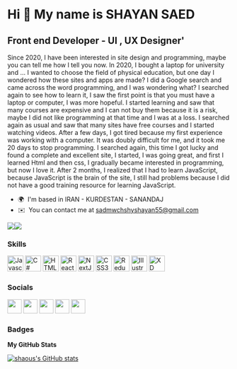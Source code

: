 Hi 👋 My name is SHAYAN SAED
============================

Front end Developer - UI , UX Designer'
---------------------------------------

Since 2020, I have been interested in site design and programming, maybe you can tell me how I tell you now. In 2020, I bought a laptop for university and ... I wanted to choose the field of physical education, but one day I wondered how these sites and apps are made? I did a Google search and came across the word programming, and I was wondering what? I searched again to see how to learn it, I saw the first point is that you must have a laptop or computer, I was more hopeful. I started learning and saw that many courses are expensive and I can not buy them because it is a risk, maybe I did not like programming at that time and I was at a loss. I searched again as usual and saw that many sites have free courses and I started watching videos. After a few days, I got tired because my first experience was working with a computer. It was doubly difficult for me, and it took me 20 days to stop programming. I searched again, this time I got lucky and found a complete and excellent site, I started, I was going great, and first I learned Html and then css, I gradually became interested in programming, but now I love it. After 2 months, I realized that I had to learn JavaScript, because JavaScript is the brain of the site, I still had problems because I did not have a good training resource for learning JavaScript.

* 🌍  I'm based in IRAN - KURDESTAN - SANANDAJ
* ✉️  You can contact me at [sadmwchshyshayan55@gmail.com](mailto:sadmwchshyshayan55@gmail.com )

<a href="https://www.twitter.com/shayandeveloper " target="_blank" rel="noreferrer"><img
src="https://img.shields.io/twitter/follow/shayandeveloper ?logo=twitter&style=for-the-badge&color=14b8a6&labelColor=171717"
/></a><a href="https://www.github.com/shaous" target="_blank" rel="noreferrer"><img
src="https://img.shields.io/github/followers/shaous?logo=github&style=for-the-badge&color=14b8a6&labelColor=171717" /></a>

### Skills

<p align="left">
<a href="https://developer.mozilla.org/en-US/docs/Web/JavaScript" target="_blank" rel="noreferrer"><img src="https://raw.githubusercontent.com/danielcranney/readme-generator/main/public/icons/skills/javascript-colored.svg" width="36" height="36" alt="Javascript" /></a>
<a href="https://docs.microsoft.com/en-us/dotnet/csharp/" target="_blank" rel="noreferrer"><img src="https://raw.githubusercontent.com/danielcranney/readme-generator/main/public/icons/skills/csharp-colored.svg" width="36" height="36" alt="C#" /></a>
<a href="https://developer.mozilla.org/en-US/docs/Glossary/HTML5" target="_blank" rel="noreferrer"><img src="https://raw.githubusercontent.com/danielcranney/readme-generator/main/public/icons/skills/html5-colored.svg" width="36" height="36" alt="HTML5" /></a>
<a href="https://reactjs.org/" target="_blank" rel="noreferrer"><img src="https://raw.githubusercontent.com/danielcranney/readme-generator/main/public/icons/skills/react-colored.svg" width="36" height="36" alt="React" /></a>
<a href="https://nextjs.org/docs" target="_blank" rel="noreferrer"><img src="https://raw.githubusercontent.com/danielcranney/readme-generator/main/public/icons/skills/nextjs-colored-dark.svg" width="36" height="36" alt="NextJs" /></a>
<a href="https://www.w3.org/TR/CSS/#css" target="_blank" rel="noreferrer"><img src="https://raw.githubusercontent.com/danielcranney/readme-generator/main/public/icons/skills/css3-colored.svg" width="36" height="36" alt="CSS3" /></a>
<a href="https://redux.js.org/" target="_blank" rel="noreferrer"><img src="https://raw.githubusercontent.com/danielcranney/readme-generator/main/public/icons/skills/redux-colored.svg" width="36" height="36" alt="Redux" /></a>
<a href="adobe.com/uk/products/illustrator.html" target="_blank" rel="noreferrer"><img src="https://raw.githubusercontent.com/danielcranney/readme-generator/main/public/icons/skills/illustrator-colored-dark.svg" width="36" height="36" alt="Illustrator" /></a>
<a href="https://www.adobe.com/uk/products/xd.html" target="_blank" rel="noreferrer"><img src="https://raw.githubusercontent.com/danielcranney/readme-generator/main/public/icons/skills/xd-colored-dark.svg" width="36" height="36" alt="XD" /></a>
</p>


### Socials

<p align="left"> <a href="https://www.codesandbox.com/shayan saedi" target="_blank" rel="noreferrer"><img src="https://raw.githubusercontent.com/danielcranney/readme-generator/main/public/icons/socials/codesandbox-dark.svg" width="32" height="32" /></a> <a href="https://www.github.com/shaous" target="_blank" rel="noreferrer"><img src="https://raw.githubusercontent.com/danielcranney/readme-generator/main/public/icons/socials/github-dark.svg" width="32" height="32" /></a> <a href="http://www.instagram.com/developer__kid" target="_blank" rel="noreferrer"><img src="https://raw.githubusercontent.com/danielcranney/readme-generator/main/public/icons/socials/instagram.svg" width="32" height="32" /></a> <a href="https://www.linkedin.com/in/shayan saed" target="_blank" rel="noreferrer"><img src="https://raw.githubusercontent.com/danielcranney/readme-generator/main/public/icons/socials/linkedin.svg" width="32" height="32" /></a> <a href="https://www.twitter.com/shayandeveloper " target="_blank" rel="noreferrer"><img src="https://raw.githubusercontent.com/danielcranney/readme-generator/main/public/icons/socials/twitter.svg" width="32" height="32" /></a></p>

### Badges

<b>My GitHub Stats</b>

<a href="http://www.github.com/shaous"><img src="https://github-readme-stats.vercel.app/api?username=shaous&show_icons=true&hide=&count_private=true&title_color=0891b2&text_color=14b8a6&icon_color=14b8a6&bg_color=171717&hide_border=true&show_icons=true" alt="shaous's GitHub stats" /></a>
